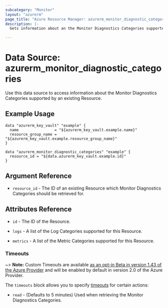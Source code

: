 ```yaml
---
subcategory: "Monitor"
layout: "azurerm"
page_title: "Azure Resource Manager: azurerm_monitor_diagnostic_categories"
description: |-
  Gets information about an the Monitor Diagnostics Categories supported by an existing Resource.

---
```


# Data Source: azurerm_monitor_diagnostic_categories

Use this data source to access information about the Monitor Diagnostics Categories supported by an existing Resource.

## Example Usage

```hcl
data "azurerm_key_vault" "example" {
  name                = "${azurerm_key_vault.example.name}"
  resource_group_name = "${azurerm_key_vault.example.resource_group_name}"
}

data "azurerm_monitor_diagnostic_categories" "example" {
  resource_id = "${data.azurerm_key_vault.example.id}"
}
```

## Argument Reference

* `resource_id` - The ID of an existing Resource which Monitor Diagnostics Categories should be retrieved for.

## Attributes Reference

* `id` - The ID of the Resource.

* `logs` - A list of the Log Categories supported for this Resource.

* `metrics` - A list of the Metric Categories supported for this Resource.

### Timeouts

~> **Note:** Custom Timeouts are available [as an opt-in Beta in version 1.43 of the Azure Provider](/docs/providers/azurerm/guides/2.0-beta.html) and will be enabled by default in version 2.0 of the Azure Provider.

The `timeouts` block allows you to specify [timeouts](https://www.terraform.io/docs/configuration/resources.html#timeouts) for certain actions:

* `read` - (Defaults to 5 minutes) Used when retrieving the Monitor Diagnostics Categories.
